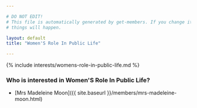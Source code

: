 ```yaml
---

# DO NOT EDIT!
# This file is automatically generated by get-members. If you change it, bad
# things will happen.

layout: default
title: "Women'S Role In Public Life"

---
```


{% include interests/womens-role-in-public-life.md %}

### Who is interested in Women'S Role In Public Life?


* [Mrs Madeleine Moon]({{ site.baseurl }}/members/mrs-madeleine-moon.html)

